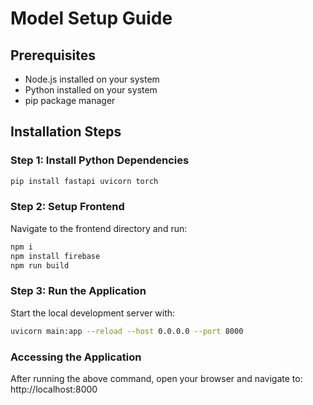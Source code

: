 # Model Setup Guide

## Prerequisites
- Node.js installed on your system
- Python installed on your system
- pip package manager

## Installation Steps

### Step 1: Install Python Dependencies
```bash
pip install fastapi uvicorn torch
```
### Step 2: Setup Frontend
Navigate to the frontend directory and run:
```bash
npm i
npm install firebase
npm run build
```
### Step 3: Run the Application
Start the local development server with:
```bash
uvicorn main:app --reload --host 0.0.0.0 --port 8000
```
### Accessing the Application
After running the above command, open your browser and navigate to: http://localhost:8000
